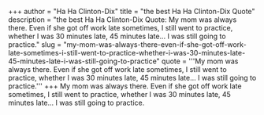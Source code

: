 +++
author = "Ha Ha Clinton-Dix"
title = "the best Ha Ha Clinton-Dix Quote"
description = "the best Ha Ha Clinton-Dix Quote: My mom was always there. Even if she got off work late sometimes, I still went to practice, whether I was 30 minutes late, 45 minutes late... I was still going to practice."
slug = "my-mom-was-always-there-even-if-she-got-off-work-late-sometimes-i-still-went-to-practice-whether-i-was-30-minutes-late-45-minutes-late-i-was-still-going-to-practice"
quote = '''My mom was always there. Even if she got off work late sometimes, I still went to practice, whether I was 30 minutes late, 45 minutes late... I was still going to practice.'''
+++
My mom was always there. Even if she got off work late sometimes, I still went to practice, whether I was 30 minutes late, 45 minutes late... I was still going to practice.
